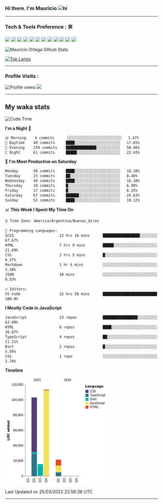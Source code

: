 ### Hi there. I'm Mauricio <img src="https://user-images.githubusercontent.com/1303154/88677602-1635ba80-d120-11ea-84d8-d263ba5fc3c0.gif" width="28px" alt="hi">


<!--
**Nekzus/Nekzus** is a ✨ _special_ ✨ repository because its `README.md` (this file) appears on your GitHub profile.

Here are some ideas to get you started:

- 🔭 I’m currently working on ...
- 🌱 I’m currently learning ...
- 👯 I’m looking to collaborate on ...
- 🤔 I’m looking for help with ...
- 💬 Ask me about ...
- 📫 How to reach me: ...
- 😄 Pronouns: ...
- ⚡ Fun fact: ...
-->

  
---

### Tech & Tools Preference : 🛠

<img src = "https://img.shields.io/badge/-HTML5-E34F26?style=flat&logo=html5&logoColor=white"> <img src = "https://img.shields.io/badge/-CSS3-1572B6?style=flat&logo=css3&logoColor=white">
<img src="https://img.shields.io/badge/-Bootstrap-563D7C?style=flat&logo=bootstrap&logoColor=white">
<img src="https://img.shields.io/badge/-JavaScript-eed718?style=flat&logo=javascript&logoColor=ffffff">
<img src="https://img.shields.io/badge/-Sass-cc6699?style=flat&logo=sass&logoColor=ffffff">
<img src="https://img.shields.io/badge/-React-000000?style=flat&logo=react&logoColor=00c8ff">
<img src="https://img.shields.io/badge/-Node.js-3C873A?style=flat&logo=Node.js&logoColor=white">
<img src="https://img.shields.io/badge/-Firebase-FFA611?style=flat&logo=firebase&logoColor=FFFFFF">
<img src="http://img.shields.io/badge/-Git-F1502F?style=flat&logo=git&logoColor=FFFFFF">
<img src="http://img.shields.io/badge/-Github-000000?style=flat&logo=github&logoColor=FFFFFF">
<img src="http://img.shields.io/badge/-VS%20Code-007ACC?style=flat&logo=visual%20studio%20code&logoColor=white">
<img src="http://img.shields.io/badge/-Vercel-black?style=flat&logo=vercel&logoColor=white">

![Mauricio Ortega Github Stats](https://github-readme-stats.vercel.app/api?username=Nekzus&show_icons=true&title_color=fff&icon_color=79ff97&text_color=9f9f9f&bg_color=151515)

[![Top Langs](https://github-readme-stats.vercel.app/api/top-langs/?username=Nekzus&layout=compact&title_color=fff&icon_color=79ff97&text_color=9f9f9f&bg_color=151515)](https://github.com/anuraghazra/github-readme-stats)

---

### Profile Visits :
  
![Profile views](https://gpvc.arturio.dev/Nekzus)  <img src="https://img.shields.io/github/followers/Nekzus?label=Follow" style=" float:left, margin-right:10px" />

---


## My waka stats
<!--START_SECTION:waka-->
![Code Time](http://img.shields.io/badge/Code%20Time-743%20hrs%2027%20mins-blue)

**I'm a Night 🦉** 

```text
🌞 Morning    4 commits      ░░░░░░░░░░░░░░░░░░░░░░░░░   1.47% 
🌆 Daytime    48 commits     ████░░░░░░░░░░░░░░░░░░░░░   17.65% 
🌃 Evening    159 commits    ██████████████░░░░░░░░░░░   58.46% 
🌙 Night      61 commits     █████░░░░░░░░░░░░░░░░░░░░   22.43%

```
📅 **I'm Most Productive on Saturday** 

```text
Monday       50 commits     ████░░░░░░░░░░░░░░░░░░░░░   18.38% 
Tuesday      23 commits     ██░░░░░░░░░░░░░░░░░░░░░░░   8.46% 
Wednesday    44 commits     ████░░░░░░░░░░░░░░░░░░░░░   16.18% 
Thursday     19 commits     █░░░░░░░░░░░░░░░░░░░░░░░░   6.99% 
Friday       17 commits     █░░░░░░░░░░░░░░░░░░░░░░░░   6.25% 
Saturday     67 commits     ██████░░░░░░░░░░░░░░░░░░░   24.63% 
Sunday       52 commits     ████░░░░░░░░░░░░░░░░░░░░░   19.12%

```


📊 **This Week I Spent My Time On** 

```text
⌚︎ Time Zone: America/Argentina/Buenos_Aires

💬 Programming Languages: 
SCSS                     22 hrs 18 mins      █████████████████░░░░░░░░   67.67% 
HTML                     7 hrs 9 mins        █████░░░░░░░░░░░░░░░░░░░░   21.69% 
CSS                      2 hrs 5 mins        █░░░░░░░░░░░░░░░░░░░░░░░░   6.37% 
Markdown                 1 hr 6 mins         ░░░░░░░░░░░░░░░░░░░░░░░░░   3.38% 
JSON                     10 mins             ░░░░░░░░░░░░░░░░░░░░░░░░░   0.53%

🔥 Editors: 
VS Code                  32 hrs 58 mins      █████████████████████████   100.0%

```

**I Mostly Code in JavaScript** 

```text
JavaScript               23 repos            ████████████████░░░░░░░░░   63.89% 
HTML                     6 repos             ████░░░░░░░░░░░░░░░░░░░░░   16.67% 
TypeScript               4 repos             ██░░░░░░░░░░░░░░░░░░░░░░░   11.11% 
Dart                     2 repos             █░░░░░░░░░░░░░░░░░░░░░░░░   5.56% 
CSS                      1 repo              ░░░░░░░░░░░░░░░░░░░░░░░░░   2.78%

```


**Timeline**

![Chart not found](https://raw.githubusercontent.com/Nekzus/Nekzus/main/charts/bar_graph.png) 


 Last Updated on 25/03/2022 22:56:38 UTC
<!--END_SECTION:waka-->

---
